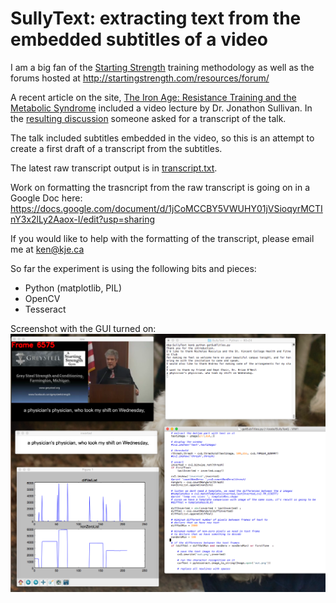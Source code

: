 # SullyText: extracting text from the embedded subtitles of a video

I am a big fan of the [Starting Strength](http://www.startingstrength.com) training methodology as well as the forums hosted at http://startingstrength.com/resources/forum/

A recent article on the site, [The Iron Age: Resistance Training and the Metabolic Syndrome](http://startingstrength.com/index.php/site/the_iron_age_resistance_training_and_the_metabolic_syndrome) included a video lecture by Dr. Jonathon Sullivan. In the [resulting discussion](http://startingstrength.com/resources/forum/showthread.php?t=54563) someone asked for a transcript of the talk.

The talk included subtitles embedded in the video, so this is an attempt to create a first draft of a transcript from the subtitles.

The latest raw transcript output is in [transcript.txt](https://raw.githubusercontent.com/kejaed/SullyText/master/transcript.txt).

Work on formatting the trasncript from the raw transcript is going on in a Google Doc here:
https://docs.google.com/document/d/1jCoMCCBY5VWUHY01jVSioqyrMCTInY3x2lLy2Aaox-I/edit?usp=sharing

If you would like to help with the formatting of the transcript, please email me at ken@kje.ca

So far the experiment is using the following bits and pieces:

* Python (matplotlib, PIL)
* OpenCV
* Tesseract

Screenshot with the GUI turned on:
![Screenshot of code running](https://raw.githubusercontent.com/kejaed/SullyText/master/running.png)
